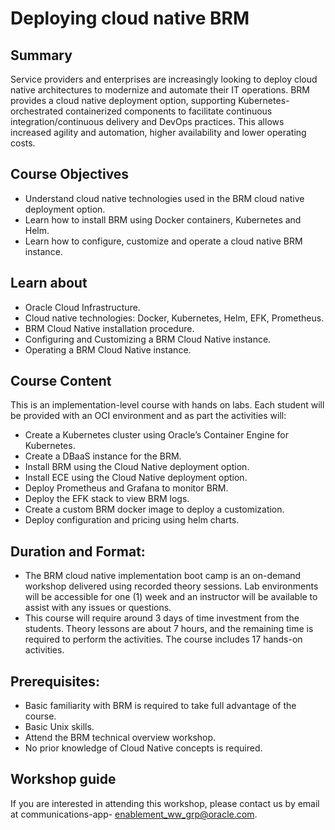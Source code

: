 # Deploying cloud native BRM

## Summary

Service providers and enterprises are increasingly looking to deploy cloud native architectures to modernize and automate their IT operations. BRM provides a cloud native deployment option, supporting Kubernetes-orchestrated containerized components to facilitate continuous integration/continuous delivery and DevOps practices. This allows increased agility and automation, higher availability and lower operating costs.

## Course Objectives

- Understand cloud native technologies used in the BRM cloud native deployment option.
- Learn how to install BRM using Docker containers, Kubernetes and Helm.
- Learn how to configure, customize and operate a cloud native BRM instance.


## Learn about

- Oracle Cloud Infrastructure.
- Cloud native technologies: Docker, Kubernetes, Helm, EFK, Prometheus.
- BRM Cloud Native installation procedure.
- Configuring and Customizing a BRM Cloud Native instance.
- Operating a BRM Cloud Native instance.


## Course Content

This is an implementation-level course with hands on labs. Each student will be provided with an OCI environment and as part the activities will:

- Create a Kubernetes cluster using Oracle’s Container Engine for Kubernetes.
- Create a DBaaS instance for the BRM.
- Install BRM using the Cloud Native deployment option.
- Install ECE using the Cloud Native deployment option.
- Deploy Prometheus and Grafana to monitor BRM.
- Deploy the EFK stack to view BRM logs.
- Create a custom BRM docker image to deploy a customization.
- Deploy configuration and pricing using helm charts.



## Duration and Format:

- The BRM cloud native implementation boot camp is an on-demand workshop delivered using recorded theory sessions. Lab environments will be accessible for one (1) week and an instructor will be available to assist with any issues or questions.
- This course will require around 3 days of time investment from the students. Theory lessons are about 7 hours, and the remaining time is required to perform the activities. The course includes 17 hands-on activities.


## Prerequisites:
- Basic familiarity with BRM is required to take full advantage of the course.
- Basic Unix skills.
- Attend the BRM technical overview workshop.
- No prior knowledge of Cloud Native concepts is required.


## Workshop guide

If you are interested in attending this workshop, please contact us by email at communications-app- enablement_ww_grp@oracle.com.
